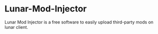 # Lunar-Mod-Injector
Lunar Mod Injector is a free software to easily upload third-party mods on lunar client.
